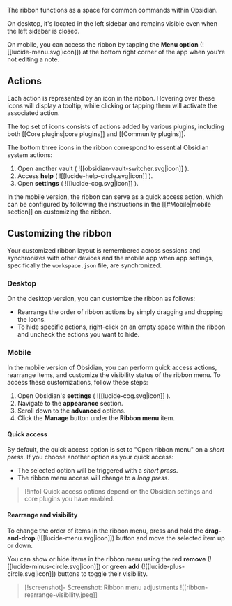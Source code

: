 The ribbon functions as a space for common commands within Obsidian. 

On desktop, it's located in the left sidebar and remains visible even when the left sidebar is closed. 

On mobile, you can access the ribbon by tapping the **Menu option** (![[lucide-menu.svg|icon]]) at the bottom right corner of the app when you're not editing a note.

## Actions

Each action is represented by an icon in the ribbon. Hovering over these icons will display a tooltip, while clicking or tapping them will activate the associated action.

The top set of icons consists of actions added by various plugins, including both [[Core plugins|core plugins]] and [[Community plugins]].

The bottom three icons in the ribbon correspond to essential Obsidian system actions:

1. Open another vault ( ![[obsidian-vault-switcher.svg|icon]] ).
2. Access **help** ( ![[lucide-help-circle.svg|icon]] ).
3. Open **settings** ( ![[lucide-cog.svg|icon]] ).

In the mobile version, the ribbon can serve as a quick access action, which can be configured by following the instructions in the [[#Mobile|mobile section]] on customizing the ribbon.

## Customizing the ribbon

Your customized ribbon layout is remembered across sessions and synchronizes with other devices and the mobile app when app settings, specifically the `workspace.json` file, are synchronized.

### Desktop

On the desktop version, you can customize the ribbon as follows:

- Rearrange the order of ribbon actions by simply dragging and dropping the icons.
- To hide specific actions, right-click on an empty space within the ribbon and uncheck the actions you want to hide.

### Mobile

In the mobile version of Obsidian, you can perform quick access actions, rearrange items, and customize the visibility status of the ribbon menu. To access these customizations, follow these steps:

1. Open Obsidian's **settings** ( ![[lucide-cog.svg|icon]] ).
2. Navigate to the **appearance** section.
3. Scroll down to the **advanced** options.
4. Click the **Manage** button under the **Ribbon menu** item.

#### Quick access

By default, the quick access option is set to "Open ribbon menu" on a *short press*. If you choose another option as your quick access:

- The selected option will be triggered with a *short press*.
- The ribbon menu access will change to a *long press*.

> [!info] Quick access options depend on the Obsidian settings and core plugins you have enabled.

#### Rearrange and visibility

To change the order of items in the ribbon menu, press and hold the **drag-and-drop** (![[lucide-menu.svg|icon]]) button and move the selected item up or down.

You can show or hide items in the ribbon menu using the red **remove** (![[lucide-minus-circle.svg|icon]]) or green **add** (![[lucide-plus-circle.svg|icon]]) buttons to toggle their visibility.

> [!screenshot]- Screenshot: Ribbon menu adjustments
> ![[ribbon-rearrange-visibility.jpeg]]

